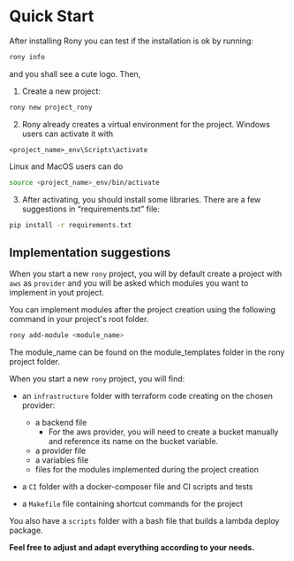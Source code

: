 # Quick Start

After installing Rony you can test if the installation is ok by running:

```bash
rony info
```

and you shall see a cute logo. Then,

1) Create a new project:

```bash
rony new project_rony
```

2) Rony already creates a virtual environment for the project. 
Windows users can activate it with 

```
<project_name>_env\Scripts\activate
```

Linux and MacOS users can do

```bash
source <project_name>_env/bin/activate
```

3) After activating, you should install some libraries. There are a few suggestions in “requirements.txt” file:

```bash
pip install -r requirements.txt
```

## Implementation suggestions

When you start a new `rony` project, you will by default create a project with `aws` as `provider` and you will be asked which modules you want to implement in yout project.

You can implement modules after the project creation using the following command in your project's root folder. 

```bash
rony add-module <module_name>
```

The module_name can be found on the module_templates folder in the rony project folder.

When you start a new `rony` project, you will find:

- an `infrastructure` folder with terraform code creating on the chosen provider:
  - a backend file
    - For the aws provider, you will need to create a bucket manually and reference its name on the bucket variable.
  - a provider file
  - a variables file
  - files for the modules implemented during the project creation

- a `CI` folder with a docker-composer file and CI scripts and tests
  
- a `Makefile` file containing shortcut commands for the project

You also have a `scripts` folder with a bash file that builds a lambda deploy package.

**Feel free to adjust and adapt everything according to your needs.**
